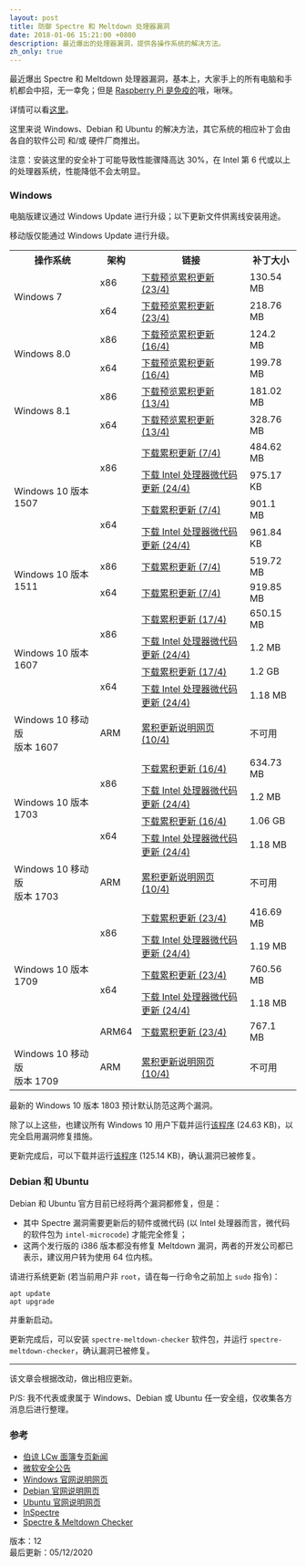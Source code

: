 ```yaml
---
layout: post
title: 防御 Spectre 和 Meltdown 处理器漏洞
date: 2018-01-06 15:21:00 +0800
description: 最近爆出的处理器漏洞，提供各操作系统的解决方法。
zh_only: true
---
```

最近爆出 Spectre 和 Meltdown 处理器漏洞，基本上，大家手上的所有电脑和手机都会中招，无一幸免；但是 [Raspberry Pi 是免疫的](https://www.raspberrypi.org/blog/why-raspberry-pi-isnt-vulnerable-to-spectre-or-meltdown/)哦，啾咪。

详情可以看[这里](https://www.infoq.com/news/2018/01/meltdown-spectre-deep-dive)。

这里来说 Windows、Debian 和 Ubuntu 的解决方法，其它系统的相应补丁会由各自的软件公司 和/或 硬件厂商推出。

注意：安装这里的安全补丁可能导致性能骤降高达 30%，在 Intel 第 6 代或以上的处理器系统，性能降低不会太明显。

### Windows

电脑版建议通过 Windows Update 进行升级；以下更新文件供离线安装用途。

移动版仅能通过 Windows Update 进行升级。

<table>
<tr>
<th>操作系统</th>
<th>架构</th>
<th>链接</th>
<th>补丁大小</th>
</tr>
<tr>
<td rowspan="2">Windows 7</td>
<td>x86</td>
<td><a href="http://download.windowsupdate.com/d/msdownload/update/software/updt/2018/04/windows6.1-kb4093113-x86_72c9cf4bb3cf668ad1efdfa24c129f455f678aad.msu">下载预览累积更新 (23/4)</a></td>
<td>130.54 MB</td>
</tr>
<tr>
<td>x64</td>
<td><a href="http://download.windowsupdate.com/c/msdownload/update/software/updt/2018/04/windows6.1-kb4093113-x64_ab0588663c236e5a1d8935fd9d3ca9fac1fa7ac9.msu">下载预览累积更新 (23/4)</a></td>
<td>218.76 MB</td>
</tr>
<tr>
<td rowspan="2">Windows 8.0</td>
<td>x86</td>
<td><a href="http://download.windowsupdate.com/c/msdownload/update/software/updt/2018/04/windows8-rt-kb4093116-x86_b70ca33134dc51f3bef88623a7e0f174bc881c86.msu">下载预览累积更新 (16/4)</a></td>
<td>124.2 MB</td>
</tr>
<tr>
<td>x64</td>
<td><a href="http://download.windowsupdate.com/c/msdownload/update/software/updt/2018/04/windows8-rt-kb4093116-x64_c5dd665413a87d03c58038d8c2428cc15095f8c1.msu">下载预览累积更新 (16/4)</a></td>
<td>199.78 MB</td>
</tr>
<tr>
<td rowspan="2">Windows 8.1</td>
<td>x86</td>
<td><a href="http://download.windowsupdate.com/d/msdownload/update/software/updt/2018/04/windows8.1-kb4093121-x86_249d3d5ff37376b9419ece3566e61fe42e33bff2.msu">下载预览累积更新 (13/4)</a></td>
<td>181.02 MB</td>
</tr>
<tr>
<td>x64</td>
<td><a href="http://download.windowsupdate.com/d/msdownload/update/software/updt/2018/04/windows8.1-kb4093121-x64_4e8483bcb4ad56a5b63959af8c3fc0dba9f93d48.msu">下载预览累积更新 (13/4)</a></td>
<td>328.76 MB</td>
</tr>
<tr>
<td rowspan="4">Windows 10 版本 1507</td>
<td rowspan="2">x86</td>
<td><a href="http://download.windowsupdate.com/c/msdownload/update/software/secu/2018/03/windows10.0-kb4093111-x86_a56930ba6dd1a1c575184f193740d44b0fcb2e9c.msu">下载累积更新 (7/4)</a></td>
<td>484.62 MB</td>
</tr>
<tr>
<td><a href="http://download.windowsupdate.com/d/msdownload/update/software/crup/2018/03/windows10.0-kb4091666-x86_b9760edb4c566a16d23102ad5a070b660ecb90a3.msu">下载 Intel 处理器微代码更新 (24/4)</a></td>
<td>975.17 KB</td>
</tr>
<tr>
<td rowspan="2">x64</td>
<td><a href="http://download.windowsupdate.com/c/msdownload/update/software/secu/2018/03/windows10.0-kb4093111-x64_4dddf49fcd4d0f2023aec04e2fe76415bc957ebf.msu">下载累积更新 (7/4)</a></td>
<td>901.1 MB</td>
</tr>
<tr>
<td><a href="http://download.windowsupdate.com/d/msdownload/update/software/crup/2018/03/windows10.0-kb4091666-x64_cc926ca5f1cad7f257f06f8fadf4f6d5e8a41142.msu">下载 Intel 处理器微代码更新 (24/4)</a></td>
<td>961.84 KB</td>
</tr>
<tr>
<td rowspan="2">Windows 10 版本 1511</td>
<td>x86</td>
<td><a href="http://download.windowsupdate.com/d/msdownload/update/software/secu/2018/03/windows10.0-kb4093109-x86_deb386b092c264b58b17961ad359f1dd8ae6c793.msu">下载累积更新 (7/4)</a></td>
<td>519.72 MB</td>
</tr>
<tr>
<td>x64</td>
<td><a href="http://download.windowsupdate.com/d/msdownload/update/software/secu/2018/03/windows10.0-kb4093109-x64_23878b35ac2f25483092cd28fb75b5c75b5d4ae1.msu">下载累积更新 (7/4)</a></td>
<td>919.85 MB</td>
</tr>
<tr>
<td rowspan="4">Windows 10 版本 1607</td>
<td rowspan="2">x86</td>
<td><a href="http://download.windowsupdate.com/c/msdownload/update/software/updt/2018/04/windows10.0-kb4093120-x86_444f087a3f42e7b5c13ffafd5eace2df0d21be8a.msu">下载累积更新 (17/4)</a></td>
<td>650.15 MB</td>
</tr>
<tr>
<td><a href="http://download.windowsupdate.com/c/msdownload/update/software/crup/2018/03/windows10.0-kb4091664-v2-x86_ebc7f6f66aae9f36f34a726c01a80bf10059c955.msu">下载 Intel 处理器微代码更新 (24/4)</a></td>
<td>1.2 MB</td>
</tr>
<tr>
<td rowspan="2">x64</td>
<td><a href="http://download.windowsupdate.com/c/msdownload/update/software/updt/2018/04/windows10.0-kb4093120-x64_72c7d6ce20eb42c0df760cd13a917bbc1e57c0b7.msu">下载累积更新 (17/4)</a></td>
<td>1.2 GB</td>
</tr>
<tr>
<td><a href="http://download.windowsupdate.com/c/msdownload/update/software/crup/2018/03/windows10.0-kb4091664-v2-x64_d66063ae7693e8212120aec056917f6d7c54ca41.msu">下载 Intel 处理器微代码更新 (24/4)</a></td>
<td>1.18 MB</td>
</tr>
<tr>
<td>Windows 10 移动版<br>版本 1607</td>
<td>ARM</td>
<td><a href="https://support.microsoft.com/help/4093119">累积更新说明网页 (10/4)</a></td>
<td>不可用</td>
</tr>
<tr>
<td rowspan="4">Windows 10 版本 1703</td>
<td rowspan="2">x86</td>
<td><a href="http://download.windowsupdate.com/d/msdownload/update/software/updt/2018/04/windows10.0-kb4093117-x86_c7ccadf3107f9210f49d9605c0c34bf1a2530ac3.msu">下载累积更新 (16/4)</a></td>
<td>634.73 MB</td>
</tr>
<tr>
<td><a href="http://download.windowsupdate.com/c/msdownload/update/software/crup/2018/03/windows10.0-kb4091663-v2-x86_be946e4a37f4019bc6908cd1ce2b6a6a4693fea3.msu">下载 Intel 处理器微代码更新 (24/4)</a></td>
<td>1.2 MB</td>
</tr>
<tr>
<td rowspan="2">x64</td>
<td><a href="http://download.windowsupdate.com/d/msdownload/update/software/updt/2018/04/windows10.0-kb4093117-x64_e91aa7f9c9af0ab25cc98787d5e3244b0e292f59.msu">下载累积更新 (16/4)</a></td>
<td>1.06 GB</td>
</tr>
<tr>
<td><a href="http://download.windowsupdate.com/c/msdownload/update/software/crup/2018/03/windows10.0-kb4091663-v2-x64_a7a24a577ceef86a1cbd35dec80f1509773b4a0b.msu">下载 Intel 处理器微代码更新 (24/4)</a></td>
<td>1.18 MB</td>
</tr>
<tr>
<td>Windows 10 移动版<br>版本 1703</td>
<td>ARM</td>
<td><a href="https://support.microsoft.com/help/4093107">累积更新说明网页 (10/4)</a></td>
<td>不可用</td>
</tr>
<tr>
<td rowspan="5">Windows 10 版本 1709</td>
<td rowspan="2">x86</td>
<td><a href="http://download.windowsupdate.com/c/msdownload/update/software/updt/2018/04/windows10.0-kb4093105-x86_cef5097297464049c0043fec31b1fed4d5715dfe.msu">下载累积更新 (23/4)</a></td>
<td>416.69 MB</td>
</tr>
<tr>
<td><a href="http://download.windowsupdate.com/c/msdownload/update/software/crup/2018/03/windows10.0-kb4090007-v2-x86_d69060312f689ceb5d5a93eb931d080123be9255.msu">下载 Intel 处理器微代码更新 (24/4)</a></td>
<td>1.19 MB</td>
</tr>
<tr>
<td rowspan="2">x64</td>
<td><a href="http://download.windowsupdate.com/c/msdownload/update/software/updt/2018/04/windows10.0-kb4093105-x64_34cd83487c317ce53f547e3e4848ec0f22cb7b14.msu">下载累积更新 (23/4)</a></td>
<td>760.56 MB</td>
</tr>
<tr>
<td><a href="http://download.windowsupdate.com/c/msdownload/update/software/crup/2018/03/windows10.0-kb4090007-v2-x64_c1c938143bce4d0939b9cbe3a19d0e4f9ef6d896.msu">下载 Intel 处理器微代码更新 (24/4)</a></td>
<td>1.18 MB</td>
</tr>
<tr>
<td>ARM64</td>
<td><a href="http://download.windowsupdate.com/d/msdownload/update/software/updt/2018/04/windows10.0-kb4093105-arm64_b28514cee2ec8e7c6105f7edf98047f9171da912.msu">下载累积更新 (23/4)</a></td>
<td>767.1 MB</td>
</tr>
<tr>
<td>Windows 10 移动版<br>版本 1709</td>
<td>ARM</td>
<td><a href="https://support.microsoft.com/help/4099572">累积更新说明网页 (10/4)</a></td>
<td>不可用</td>
</tr>
</table>

最新的 Windows 10 版本 1803 预计默认防范这两个漏洞。

除了以上这些，也建议所有 Windows 10 用户下载并运行<a href="http://download.windowsupdate.com/d/msdownload/update/software/crup/2018/04/kb4078407_34d9cffcab2d46044e625484085ca7c6c3888396.exe">该程序</a> (24.63 KB)，以完全启用漏洞修复措施。

更新完成后，可以下载并运行<a href="https://www.grc.com/files/InSpectre.exe">该程序</a> (125.14 KB)，确认漏洞已被修复。

### Debian 和 Ubuntu

Debian 和 Ubuntu 官方目前已经将两个漏洞都修复，但是：

* 其中 Spectre 漏洞需要更新后的韧件或微代码 (以 Intel 处理器而言，微代码的软件包为 `intel-microcode`) 才能完全修复；
* 这两个发行版的 i386 版本都没有修复 Meltdown 漏洞，两者的开发公司都已表示，建议用户转为使用 64 位内核。

请进行系统更新 (若当前用户非 `root`，请在每一行命令之前加上 `sudo` 指令)：

    apt update
    apt upgrade

并重新启动。

更新完成后，可以安装 `spectre-meltdown-checker` 软件包，并运行 `spectre-meltdown-checker`，确认漏洞已被修复。

----

该文章会根据改动，做出相应更新。

P/S: 我不代表或隶属于 Windows、Debian 或 Ubuntu 任一安全组，仅收集各方消息后进行整理。

### 参考

* [伯谅 LCw 面簿专页新闻](https://www.facebook.com/win98selcwpage/posts/1530150040367394)
* [微软安全公告](https://portal.msrc.microsoft.com/en-US/security-guidance/advisory/ADV180002)
* [Windows 官网说明网页](https://support.microsoft.com/en-us/help/4073757)
* [Debian 官网说明网页](https://wiki.debian.org/DebianSecurity/SpectreMeltdown)
* [Ubuntu 官网说明网页](https://wiki.ubuntu.com/SecurityTeam/KnowledgeBase/SpectreAndMeltdown)
* [InSpectre](https://www.grc.com/inspectre.htm)
* [Spectre &amp; Meltdown Checker](https://github.com/speed47/spectre-meltdown-checker)

版本：12<br>
最后更新：05/12/2020